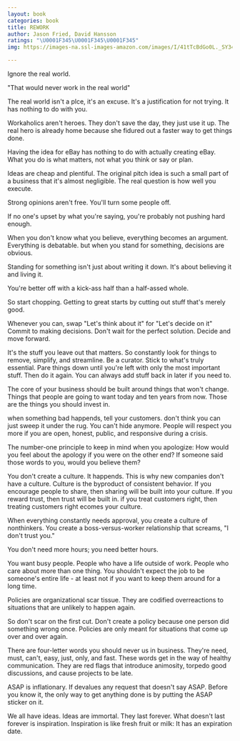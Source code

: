 ```yaml
---
layout: book
categories: book
title: REWORK
author: Jason Fried, David Hansson
ratings: "\U0001F345\U0001F345\U0001F345"
img: https://images-na.ssl-images-amazon.com/images/I/41tTcBdGo0L._SY346_.jpg

---
```



Ignore the real world.

"That would never work in the real world"

The real world isn't a plce, it's an excuse. It's a justification for not trying. It has nothing to do with you.


Workaholics aren't heroes. They don't save the day, they just use it up. The real hero is already home because she fidured out a faster way to get things done.


Having the idea for eBay has nothing to do with actually creating eBay. What you do is what matters, not what you think or say or plan.

Ideas are cheap and plentiful. The original pitch idea is such a small part of a business that it's almost negligible. The real question is how well you execute.


Strong opinions aren't free. You'll turn some people off.

If no one's upset by what you're saying, you're probably not pushing hard enough.

When you don't know what you believe, everything becomes an argument. Everything is debatable. but when you stand for something, decisions are obvious.

Standing for something isn't just about writing it down. It's about believing it and living it.



You're better off with a kick-ass half than a half-assed whole.

So start chopping. Getting to great starts by cutting out stuff that's merely good.


Whenever you can, swap "Let's think about it" for "Let's decide on it" Commit to making decisions. Don't wait for the perfect solution. Decide and move forward.


It's the stuff you leave out that matters. So constantly look for things to remove, simplify, and streamline. Be a curator. Stick to what's truly essential. Pare things down until you're left with only the most important stuff. Then do it again. You can always add stuff back in later if you need to.

The core of your business should be built around things that won't change. Things that people are going to want today and ten years from now. Those are the things you should invest in.


when something bad happends, tell your customers. don't think you can just sweep it under the rug. You can't hide anymore.
People will respect you more if you are open, honest, public, and responsive during a crisis.


The number-one principle to keep in mind when you apologize: How would you feel about the apology if you were on the other end? If someone said those words to you, would you believe them?


You don't create a culture. It happends. This is why new companies don't have a culture. Culture is the byproduct of consistent behavior. If you encourage people to share, then sharing will be built into your culture. If you reward trust, then trust will be built in. if you treat customers right, then treating customers right ecomes your culture.


When everything constantly needs approval, you create a culture of nonthinkers. You create a boss-versus-worker relationship that screams, "I don't trust you."


You don't need more hours; you need better hours.

You want busy people. People who have a life outside of work. People who care about more than one thing. You shouldn't expect the job to be someone's entire life - at least not if you want to keep them around for a long time.



Policies are organizational scar tissue. They are codified overreactions to situations that are unlikely to happen again.


So don't scar on the first cut. Don't create a policy because one person did something wrong once. Policies are only meant for situations that come up over and over again.



There are four-letter words you should never us in business. They're need, must, can't, easy, just, only, and fast. These words get in the way of healthy communication. They are red flags that introduce animosity, torpedo good discussions, and cause projects to be late.


ASAP is inflationary. If devalues any request that doesn't say ASAP. Before you know it, the only way to get anything done is by putting the ASAP sticker on it.


We all have ideas. Ideas are immortal. They last forever. What doesn't last forever is inspiration. Inspiration is like fresh fruit or milk: It has an expiration date.
